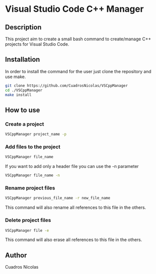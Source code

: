 # Visual Studio Code C++ Manager

## Description

This project aim to create a small bash command to create/manage C++ projects
for Visual Studio Code.

## Installation

In order to install the command for the user just clone the repository and use make.

```bash
git clone https://github.com/CuadrosNicolas/VSCppManager
cd ./VSCppManager
make install
```

## How to use

### Create a project

```bash
VSCppManager project_name -p
```

### Add files to the project

```bash
VSCppManager file_name
```

If you want to add only a header file you can use the -n parameter

```bash
VSCppManager file_name -n
```

### Rename project files

```bash
VSCppManager previous_file_name -r new_file_name
```

This command will also rename all references to this file in the others.

### Delete project files

```bash
VSCppManager file -e
```

This command will also erase all references to this file in the others.

## Author

Cuadros Nicolas